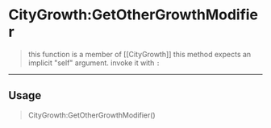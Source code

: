 # CityGrowth:GetOtherGrowthModifier
> this function is a member of [[CityGrowth]]
> this method expects an implicit "self" argument. invoke it with `:`
-----
## Usage
> CityGrowth:GetOtherGrowthModifier()

